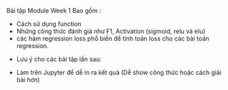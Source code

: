Bài tập Module Week 1 Bao gồm :
+ Cách sử dụng function
+ Những công thức đánh giá như F1, Activation (sigmoid, relu và elu)
+ các hàm regression loss phổ biến để tính toán loss cho các bài toán regression.

* Lưu ý cho các bài tập lần sau:
+ Làm trên Jupyter để dễ in ra kết quả (Dễ show công thức hoặc cách giải bài hơn)